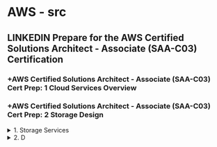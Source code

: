 # AWS - src

## LINKEDIN Prepare for the AWS Certified Solutions Architect - Associate (SAA-C03) Certification

### +AWS Certified Solutions Architect - Associate (SAA-C03) Cert Prep: 1 Cloud Services Overview

### +AWS Certified Solutions Architect - Associate (SAA-C03) Cert Prep: 2 Storage Design

<details>
<summary>1. Storage Services </summary>

# Storage Services

AWS offers a variety of storage services, requiring understanding to choose the right ones.

- Simple Storage Service (S3)
- Glacier
- CloudFront
- Elastic Block Store (EBS)
- The Storage Gateway 
- The Snow Family
- Databases

## Simple Storage Service (S3)

- Simple Storage Service (S3) is a primary service for general storage needs.
- It was one of the first storage services that Amazon ever offered with AWS.
- File storage, akin to S3 object storage, deals with objects or chunks of information.
- With file storage, we're dealing with objects, or chunks of information.
- AWS uses something similar to file storage with S3 called object storage, so they treat a file like an object.
- File storage is used all the time on our local networks with NAS devices. So, if you've ever connected a network-attached-storage device to your network, even at home, and you put files on there, you are using file-based storage.
- Now, within that NAS device, you don't actually access it at the allocation vector level, or the block or sector level. Instead, you're dealing with it as a file, or in S3 terminology, as an object.

## Glacier

- Glacier is suitable for archiving large amounts of data not frequently accessed.
- Glacier is for that archival data, someplace to put a large amount of data that you want to keep for a long time, but you're not necessarily worried about accessing it frequently or instantly.

## CloudFront

- CloudFront optimizes content delivery by caching data near users.
- CloudFront is about getting the stuff close to your users.
- It is simply making sure that web information, this kind of data that's accessed frequently by your website visitors, is cached at an Edge location that's near the customer.

## Elastic Block Store (EBS)

- Elastic Block Store (EBS) provides fast block-level access for instances.
- Block storage, used with EBS, offers data access similar to local hard drives.
- Elastic Block Store is the best storage solution to use for your instances when you want those instances to have very fast block-level access rather than object-level access. S3 is object level.
- It's used on local networks all the time. We use it with ISCSI; internet SCSI, or Fiber channel, et cetera. These are done to connect to storage area networks usually.
- Basically, what we're doing is, across the network, being able to get access to data in a similar way we do to local hard drives.
- AWS can use block storage with virtual machines within the AWS Cloud when you use Elastic Block Store, or EBS.

## The Storage Gateway 

- The Storage Gateway enables accessing cloud storage as if it's local.
- It is basically an appliance that you put on your local network, either a software appliance or a hardware appliance, that acts as a VPN connection into the Amazon Cloud so that you can access your storage as if it's local storage.

## The Snow Family

- The Snow Family assists in migrating massive data to the cloud.
- It is a collection of really three primary products that can be used in order to migrate data from your local data stores into the cloud when you have massive amounts of data that you need to move.

## Databases

- Databases also serve as storage solutions.

# Factors to consider when choosing a Storage Service:

- Consider factors like size, performance, and cost when selecting a storage service.
- Performance includes both access speed and the time it takes for data retrieval.
- Balance performance requirements with cost considerations; Glacier offers cost savings but delayed access.
- Choose storage services based on the urgency of data access and budget constraints.

# #END</details>

<details>
<summary>2. D </summary>

# D

```x

```

```x

```

```x

```

```x

```

```x

```

```x

```

```x

```

# #END</details>
